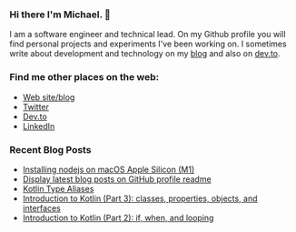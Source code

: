 ### Hi there I'm Michael. 👋

I am a software engineer and technical lead. On my Github profile you will find personal projects and experiments I've been working on. I sometimes write about development and technology on my [blog](https://michael.codes/blog/) and also on [dev.to](https://dev.to/mkbaldwin).

### Find me other places on the web:

  * [Web site/blog](https://michael.codes/)
  * [Twitter](https://www.twitter.com/mkbaldwin21)
  * [Dev.to](https://dev.to/mkbaldwin)
  * [LinkedIn](https://www.linkedin.com/in/mkbaldwin21)

<!--
**mkbaldwin/mkbaldwin** is a ✨ _special_ ✨ repository because its `README_START.md` (this file) appears on your GitHub profile.

Here are some ideas to get you started:

- 🔭 I’m currently working on ...
- 🌱 I’m currently learning ...
- 👯 I’m looking to collaborate on ...
- 🤔 I’m looking for help with ...
- 💬 Ask me about ...
- 📫 How to reach me: ...
- 😄 Pronouns: ...
- ⚡ Fun fact: ...
-->
### Recent Blog Posts

  * [Installing nodejs on macOS Apple Silicon (M1)](https://michael.codes/posts/nodejs_apple_silicon/)
  * [Display latest blog posts on GitHub profile readme](https://michael.codes/posts/github-profile-readme/)
  * [Kotlin Type Aliases](https://michael.codes/posts/kotlin-typealias/)
  * [Introduction to Kotlin (Part 3): classes, properties, objects, and interfaces](https://michael.codes/posts/kotlin-part3-classes/)
  * [Introduction to Kotlin (Part 2): if, when, and looping](https://michael.codes/posts/kotlin-part2-conditionals-loops/)
